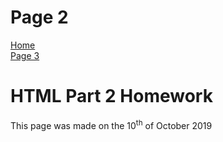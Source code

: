<h1>Page 2</h1>
 <p>
  <a href="index.html">Home</a> <br>
  <a href="page3.html">Page 3 </a> 
  </p>

<h1>HTML Part 2 Homework</h1>
<p>This page was made on the 10<sup>th</sup> of October 2019</p>
